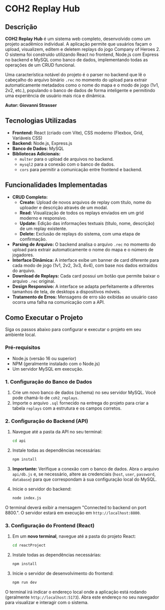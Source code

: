# COH2 Replay Hub

## Descrição

**COH2 Replay Hub** é um sistema web completo, desenvolvido como um projeto acadêmico individual. A aplicação permite que usuários façam o upload, visualizem, editem e deletem replays do jogo Company of Heroes 2. O sistema foi construído utilizando React no frontend, Node.js com Express no backend e MySQL como banco de dados, implementando todas as operações de um CRUD funcional.

Uma característica notável do projeto é o parser no backend que lê o cabeçalho do arquivo binário `.rec` no momento do upload para extrair automaticamente metadados como o nome do mapa e o modo de jogo (1v1, 2v2, etc.), populando o banco de dados de forma inteligente e permitindo uma experiência de usuário mais rica e dinâmica.

**Autor: Giovanni Strasser**

## Tecnologias Utilizadas

*   **Frontend:** React (criado com Vite), CSS moderno (Flexbox, Grid, Variáveis CSS)
*   **Backend:** Node.js, Express.js
*   **Banco de Dados:** MySQL
*   **Bibliotecas Adicionais:**
    *   `multer` para o upload de arquivos no backend.
    *   `mysql2` para a conexão com o banco de dados.
    *   `cors` para permitir a comunicação entre frontend e backend.

## Funcionalidades Implementadas

*   **CRUD Completo:**
    *   **Create:** Upload de novos arquivos de replay com título, nome do uploader e descrição através de um modal.
    *   **Read:** Visualização de todos os replays enviados em um grid moderno e responsivo.
    *   **Update:** Edição das informações textuais (título, nome, descrição) de um replay existente.
    *   **Delete:** Exclusão de replays do sistema, com uma etapa de confirmação.
*   **Parsing de Arquivo:** O backend analisa o arquivo `.rec` no momento do upload para extrair automaticamente o nome do mapa e o número de jogadores.
*   **Interface Dinâmica:** A interface exibe um banner de card diferente para cada modo de jogo (1v1, 2v2, 3v3, 4v4), com base nos dados extraídos do arquivo.
*   **Download de Replays:** Cada card possui um botão que permite baixar o arquivo `.rec` original.
*   **Design Responsivo:** A interface se adapta perfeitamente a diferentes tamanhos de tela, de desktops a dispositivos móveis.
*   **Tratamento de Erros:** Mensagens de erro são exibidas ao usuário caso ocorra uma falha na comunicação com a API.

## Como Executar o Projeto

Siga os passos abaixo para configurar e executar o projeto em seu ambiente local.

### Pré-requisitos

*   Node.js (versão 16 ou superior)
*   NPM (geralmente instalado com o Node.js)
*   Um servidor MySQL em execução.

### 1. Configuração do Banco de Dados

1.  Crie um novo banco de dados (schema) no seu servidor MySQL. Você pode chamá-lo de `coh2_replays`.
2.  Importe o arquivo `.sql` fornecido na entrega do projeto para criar a tabela `replays` com a estrutura e os campos corretos.

### 2. Configuração do Backend (API)

1.  Navegue até a pasta da API no seu terminal:
    ```bash
    cd api
    ```

2.  Instale todas as dependências necessárias:
    ```bash
    npm install
    ```

3.  **Importante:** Verifique a conexão com o banco de dados. Abra o arquivo `api/db.js` e, se necessário, altere as credenciais (`host`, `user`, `password`, `database`) para que correspondam à sua configuração local do MySQL.

4.  Inicie o servidor do backend:
    ```bash
    node index.js
    ```
O terminal deverá exibir a mensagem "Connected to backend on port 8800.". O servidor estará em execução em `http://localhost:8800`.

### 3. Configuração do Frontend (React)

1.  Em um **novo terminal**, navegue até a pasta do projeto React:
    ```bash
    cd reactProject
    ```

2.  Instale todas as dependências necessárias:
    ```bash
    npm install
    ```

3.  Inicie o servidor de desenvolvimento do frontend:
    ```bash
    npm run dev
    ```
O terminal irá indicar o endereço local onde a aplicação está rodando (geralmente `http://localhost:5173`). Abra este endereço no seu navegador para visualizar e interagir com o sistema.
